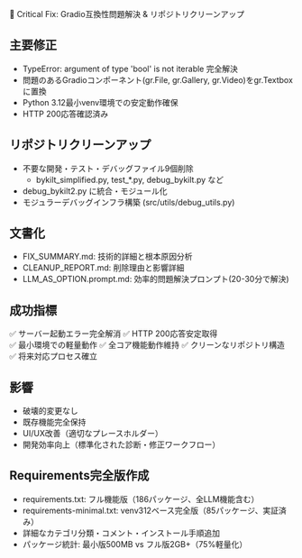 🚨 Critical Fix: Gradio互換性問題解決 & リポジトリクリーンアップ

## 主要修正
- TypeError: argument of type 'bool' is not iterable 完全解決
- 問題のあるGradioコンポーネント(gr.File, gr.Gallery, gr.Video)をgr.Textboxに置換
- Python 3.12最小venv環境での安定動作確保
- HTTP 200応答確認済み

## リポジトリクリーンアップ
- 不要な開発・テスト・デバッグファイル9個削除
  - bykilt_simplified.py, test_*.py, debug_bykilt.py など
- debug_bykilt2.py に統合・モジュール化
- モジュラーデバッグインフラ構築 (src/utils/debug_utils.py)

## 文書化
- FIX_SUMMARY.md: 技術的詳細と根本原因分析
- CLEANUP_REPORT.md: 削除理由と影響詳細
- LLM_AS_OPTION.prompt.md: 効率的問題解決プロンプト(20-30分で解決)

## 成功指標
✅ サーバー起動エラー完全解消
✅ HTTP 200応答安定取得  
✅ 最小環境での軽量動作
✅ 全コア機能動作維持
✅ クリーンなリポジトリ構造
✅ 将来対応プロセス確立

## 影響
- 破壊的変更なし
- 既存機能完全保持
- UI/UX改善（適切なプレースホルダー）
- 開発効率向上（標準化された診断・修正ワークフロー）

## Requirements完全版作成
- requirements.txt: フル機能版（186パッケージ、全LLM機能含む）
- requirements-minimal.txt: venv312ベース完全版（85パッケージ、実証済み）
- 詳細なカテゴリ分類・コメント・インストール手順追加
- パッケージ統計: 最小版500MB vs フル版2GB+（75%軽量化）
